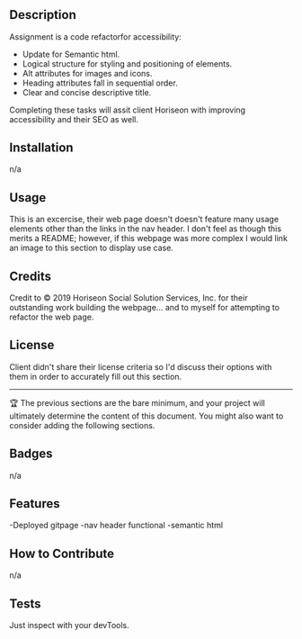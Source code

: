 # <Mod-01 code refactor>

## Description

Assignment is a code refactorfor accessibility:

- Update for Semantic html.
- Logical structure for styling and positioning of elements.
- Alt attributes for images and icons.
- Heading attributes fall in sequential order.
- Clear and concise descriptive title.

Completing these tasks will assit client Horiseon with improving accessibility and their SEO as well.

## Installation

n/a

## Usage

This is an excercise, their web page doesn't doesn't feature many usage elements other than the links in the nav header. I don't feel as though this merits a README; however, if this webpage was more complex I would link an image to this section to display use case.

## Credits

Credit to © 2019 Horiseon Social Solution Services, Inc. for their outstanding work building the webpage... and to myself for attempting to refactor the web page.

## License

Client didn't share their license criteria so I'd discuss their options with them in order to accurately fill out this section.

---

🏆 The previous sections are the bare minimum, and your project will ultimately determine the content of this document. You might also want to consider adding the following sections.

## Badges

n/a

## Features

-Deployed gitpage
-nav header functional
-semantic html

## How to Contribute

n/a

## Tests

Just inspect with your devTools.
